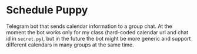 # Schedule Puppy
Telegram bot that sends calendar information to a group chat. At the moment the bot works only for my class (hard-coded calendar url and chat id in `secret.py`), but in the future the bot might be more generic and support different calendars in many groups at the same time.
